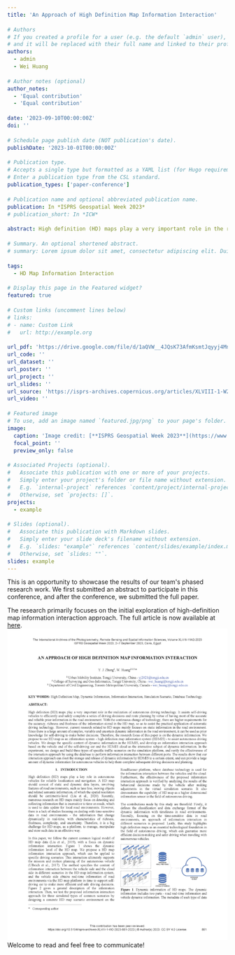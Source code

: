 ```yaml
---
title: 'An Approach of High Definition Map Information Interaction'

# Authors
# If you created a profile for a user (e.g. the default `admin` user), write the username (folder name) here
# and it will be replaced with their full name and linked to their profile.
authors:
  - admin
  - Wei Huang

# Author notes (optional)
author_notes:
  - 'Equal contribution'
  - 'Equal contribution'

date: '2023-09-10T00:00:00Z'
doi: ''

# Schedule page publish date (NOT publication's date).
publishDate: '2023-10-01T00:00:00Z'

# Publication type.
# Accepts a single type but formatted as a YAML list (for Hugo requirements).
# Enter a publication type from the CSL standard.
publication_types: ['paper-conference']

# Publication name and optional abbreviated publication name.
publication: In *ISPRS Geospatial Week 2023*
# publication_short: In *ICW*

abstract: High definition (HD) maps play a very important role in the realization of autonomous driving technology. It assists self-driving vehicles to efficiently and safely complete a series of driving decisions and route planning by virtue of having most of the accurate and reliable prior information in the road environment. With the continuous change of technology, there are higher requirements for the accuracy, richness and freshness of the information stored in the HD map, so as to assist the practical application of automatic driving technology. However, current research related to HD maps mainly focuses on static information in the road environment. Since there is a large amount of complex, variable and uncertain dynamic information in the road environment, it can be used as prior knowledge for self-driving to make better decisions. Therefore, the research focus of this paper is on the dynamic information. We propose to use HD map as an information system - high definition map information system (HDMIS) - to assist autonomous driving vehicles. We design the specific content of dynamic information in the HDMIS, and develop an information interaction approach based on the vehicle end of the self-driving car and the HDMIS cloud as the interactive subject of dynamic information. In the experiment, we design and build three types of specific traffic scenarios on the simulation platform, and verify the effectiveness of the interaction approach by using the database to perform information interaction between different ports. The results show that our interaction approach can meet the storage and release of dynamic information by HDMIS to a certain extent, and can provide a large amount of dynamic information for autonomous vehicles to help them complete subsequent driving decisions and planning.

# Summary. An optional shortened abstract.
# summary: Lorem ipsum dolor sit amet, consectetur adipiscing elit. Duis posuere tellus ac convallis placerat. Proin tincidunt magna sed ex sollicitudin condimentum.

tags:
  - HD Map Information Interaction

# Display this page in the Featured widget?
featured: true

# Custom links (uncomment lines below)
# links:
# - name: Custom Link
#   url: http://example.org

url_pdf: 'https://drive.google.com/file/d/1aQVW__4JQsK73AfmKsmtJqyyj4Mn7jjt/view?usp=drive_link'
url_code: ''
url_dataset: ''
url_poster: ''
url_project: ''
url_slides: ''
url_source: 'https://isprs-archives.copernicus.org/articles/XLVIII-1-W2-2023/861/2023/'
url_video: ''

# Featured image
# To use, add an image named `featured.jpg/png` to your page's folder.
image:
  caption: 'Image credit: [**ISPRS Geospatial Week 2023**](https://www.space4water.org/events/isprs-geospatial-week-2023)'
  focal_point: ''
  preview_only: false

# Associated Projects (optional).
#   Associate this publication with one or more of your projects.
#   Simply enter your project's folder or file name without extension.
#   E.g. `internal-project` references `content/project/internal-project/index.md`.
#   Otherwise, set `projects: []`.
projects:
  - example

# Slides (optional).
#   Associate this publication with Markdown slides.
#   Simply enter your slide deck's filename without extension.
#   E.g. `slides: "example"` references `content/slides/example/index.md`.
#   Otherwise, set `slides: ""`.
slides: example
---
```


This is an opportunity to showcase the results of our team's phased research work. We first submitted an abstract to participate in this conference, and after the conference, we submitted the full paper. 

The research primarily focuses on the initial exploration of high-definition map information interaction approach. The full article is now available at [here](https://isprs-archives.copernicus.org/articles/XLVIII-1-W2-2023/861/2023/).
![alt text](1.png)
Welcome to read and feel free to communicate!

